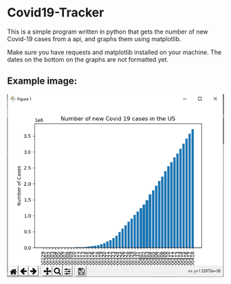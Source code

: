 # Covid19-Tracker
This is a simple program written in python that gets the number of new Covid-19 cases from a api, and graphs them using matplotlib. 

Make sure you have requests and matplotlib installed on your machine. The dates on the bottom on the graphs are not formatted yet. 



## Example image:

![](Covid19Tracker.PNG)
